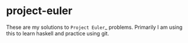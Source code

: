 project-euler
=============

These are my solutions to `Project Euler`_ problems. Primarily I am using this to learn haskell and practice using git.